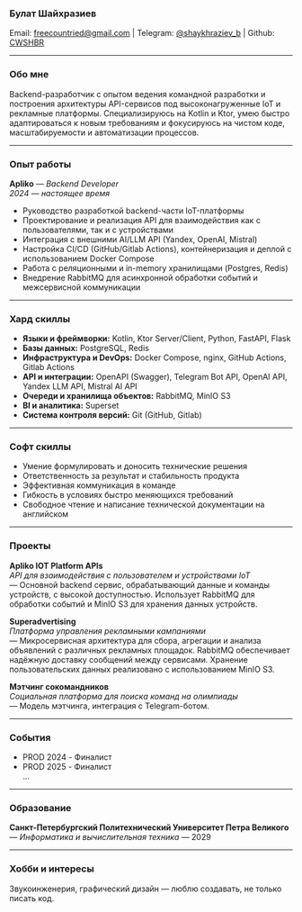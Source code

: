 ### **Булат Шайхразиев**

Email: [freecountried@gmail.com](mailto:freecountried@gmail.com) | Telegram: [@shaykhraziev_b](https://t.me/shaykhraziev_b) | Github: [CWSHBR](https://github.com/CWSHBR)

---

### **Обо мне**

Backend-разработчик с опытом ведения командной разработки и построения архитектуры API-сервисов под высоконагруженные IoT и рекламные платформы. Специализируюсь на Kotlin и Ktor, умею быстро адаптироваться к новым требованиям и фокусируюсь на чистом коде, масштабируемости и автоматизации процессов.

---

### **Опыт работы**

**Apliko** — *Backend Developer*  
*2024 — настоящее время*

- Руководство разработкой backend-части IoT-платформы
- Проектирование и реализация API для взаимодействия как с пользователями, так и с устройствами
- Интеграция с внешними AI/LLM API (Yandex, OpenAI, Mistral)
- Настройка CI/CD (GitHub/Gitlab Actions), контейнеризация и деплой с использованием Docker Compose
- Работа с реляционными и in-memory хранилищами (Postgres, Redis)
- Внедрение RabbitMQ для асинхронной обработки событий и межсервисной коммуникации

---

### **Хард скиллы**

- **Языки и фреймворки:** Kotlin, Ktor Server/Client, Python, FastAPI, Flask
- **Базы данных:** PostgreSQL, Redis
- **Инфраструктура и DevOps:** Docker Compose, nginx, GitHub Actions, Gitlab Actions
- **API и интеграции:** OpenAPI (Swagger), Telegram Bot API, OpenAI API, Yandex LLM API, Mistral AI API
- **Очереди и хранилища объектов:** RabbitMQ, MinIO S3
- **BI и аналитика:** Superset
- **Система контроля версий:** Git (GitHub, Gitlab)

---

### **Софт скиллы**

- Умение формулировать и доносить технические решения
- Ответственность за результат и стабильность продукта
- Эффективная коммуникация в команде
- Гибкость в условиях быстро меняющихся требований
- Свободное чтение и написание технической документации на английском

---

### **Проекты**

**Apliko IOT Platform APIs**  
*API для взаимодействия с пользователем и устройствами IoT*  
— Основной backend сервис, обрабатывающий данные и команды устройств, с высокой доступностью. Использует RabbitMQ для обработки событий и MinIO S3 для хранения данных устройств.

**Superadvertising**  
*Платформа управления рекламными кампаниями*  
— Микросервисная архитектура для сбора, агрегации и анализа объявлений с различных рекламных площадок. RabbitMQ обеспечивает надёжную доставку сообщений между сервисами. Хранение пользовательских данных реализовано с использованием MinIO S3.

**Мэтчинг сокомандников**  
*Социальная платформа для поиска команд на олимпиады*  
— Модель мэтчинга, интеграция с Telegram-ботом. 

---
### События
- PROD 2024 - Финалист
- PROD 2025 - Финалист \
...

---
### Образование 

**Санкт-Петербургский Политехнический Университет Петра Великого** \
— *Информатика и вычислительная техника* — 2029

---

### **Хобби и интересы**

Звукоинженерия, графический дизайн — люблю создавать, не только писать код.
